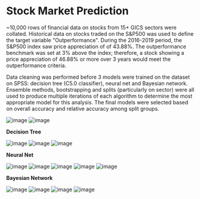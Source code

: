 # Stock Market Prediction

~10,000 rows of financial data on stocks from 15+ GICS sectors were collated. Historical data on stocks traded on the S&P500 was used to define the target variable "Outperformance". During the 2016-2019 period, the S&P500 index saw price appreciation of of 43.88%. The outperformance benchmark was set at 3% above the index; therefore, a stock  showing a price appreciation of 46.88% or more over 3 years would meet the outperformance criteria.

Data cleaning was performed before 3 models were trained on the dataset on SPSS: decision tree (C5.0 classifier), neural net and Bayesian network. Ensemble methods, bootstrapping and splits (particularly on sector) were all used to produce multiple iterations of each algorithm to determine the most appropriate model for this analysis. The final models were selected based on overall accuracy and relative accuracy among split groups. 




![image](https://user-images.githubusercontent.com/78432605/106653930-6ffebd80-6565-11eb-8994-b8e874e14176.png)
![image](https://user-images.githubusercontent.com/78432605/106653116-60cb4000-6564-11eb-831d-aa4ac8dd189f.png)


**Decision Tree**

![image](https://user-images.githubusercontent.com/78432605/106653609-09799f80-6565-11eb-88d8-c04bcad8944c.png)
![image](https://user-images.githubusercontent.com/78432605/106653765-3fb71f00-6565-11eb-8873-c8a600ef5c1f.png)
![image](https://user-images.githubusercontent.com/78432605/106653124-63c63080-6564-11eb-92a6-2558d619fbd8.png)


**Neural Net**

![image](https://user-images.githubusercontent.com/78432605/106653496-dd5e1e80-6564-11eb-8d68-5b5ef156c1a1.png)
![image](https://user-images.githubusercontent.com/78432605/106653529-ed75fe00-6564-11eb-80f1-6b9711eaffab.png)
![image](https://user-images.githubusercontent.com/78432605/106653131-66288a80-6564-11eb-993a-56e73c67c797.png)
![image](https://user-images.githubusercontent.com/78432605/106653162-6e80c580-6564-11eb-8fed-3dc3a061b8db.png)
![image](https://user-images.githubusercontent.com/78432605/106653172-704a8900-6564-11eb-990a-34b4af67acde.png)



**Bayesian Network**

![image](https://user-images.githubusercontent.com/78432605/106653548-f23ab200-6564-11eb-9c33-1fa0c5922cc1.png)
![image](https://user-images.githubusercontent.com/78432605/106653179-73457980-6564-11eb-9b89-a11ab5c25f67.png)
![image](https://user-images.githubusercontent.com/78432605/106653183-7476a680-6564-11eb-8688-2eeb889db94d.png)
![image](https://user-images.githubusercontent.com/78432605/106653187-76d90080-6564-11eb-9361-1ea11db37d97.png)

